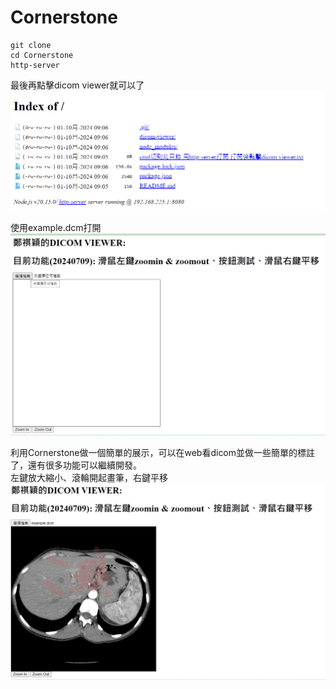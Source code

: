 # Cornerstone
```
git clone
cd Cornerstone
http-server
```
最後再點擊dicom viewer就可以了
 ![1](./file/20241009.png)

使用example.dcm打開
 ![2](./file/9.png)

利用Cornerstone做一個簡單的展示，可以在web看dicom並做一些簡單的標註了，還有很多功能可以繼續開發。  
左鍵放大縮小、滾輪開起畫筆，右鍵平移
 ![2](./file/8.png)
